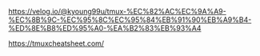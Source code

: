 https://velog.io/@kyoung99u/tmux-%EC%82%AC%EC%9A%A9-%EC%8B%9C-%EC%95%8C%EC%95%84%EB%91%90%EB%A9%B4-%ED%8E%B8%ED%95%A0-%EA%B2%83%EB%93%A4

https://tmuxcheatsheet.com/